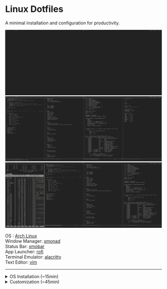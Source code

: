 # Linux Dotfiles

A minimal installation and configuration for productivity.

![screenshot](/img/1.jpg)
![screenshot](/img/2.jpg)
![screenshot](/img/3.jpg)

OS : [Arch Linux](https://archlinux.org/)\
Window Manager: [xmonad](https://xmonad.org/)\
Status Bar: [xmobar](https://hackage.haskell.org/package/xmobar)\
App Launcher: [rofi](https://davatorium.github.io/rofi/)\
Terminal Emulator: [alacritty](https://github.com/alacritty/alacritty)\
Text Editor: [vim](https://www.vim.org/)

---

<details>
<summary>OS Installation (~15min)</summary>
    
1. Go through the Pre-Installation steps
    1. [Acquire an installation image](https://wiki.archlinux.org/title/installation_guide#Acquire_an_installation_image)
    2. [Verify signature](https://wiki.archlinux.org/title/installation_guide#Verify_signature)
    3. [Prepare an installation medium](https://wiki.archlinux.org/title/installation_guide#Prepare_an_installation_medium)
    4. [Boot the live environment](https://wiki.archlinux.org/title/installation_guide#Boot_the_live_environment)
  
2. Use the [archinstall](https://wiki.archlinux.org/title/archinstall) helper
    1. `archinstall`
    2. 
| Field                     | Selection                                                     |
|---------------------------|---------------------------------------------------------------|
| Archinstall Language      | English (100%)                                                |
| Mirrors/Mirror region     | United Kingdom                                                |
| Locales/Keyboard layout   | us                                                            |
| Locales/Locale language   | en_US                                                         |
| Locales/Locale encoding   | UTF-8                                                         |
| Disk configuration        | Use a best-effort default partition layout → *disk* → ext4    |
| Disk encryption           | *Encryption password*                                         |
| Bootloader                | Grub                                                          |
| Swap                      | True                                                          |
| Host name                 | *Host name*                                                   |
| Root password             | *Root password*                                               |
| User account              | *User account*                                                |
| Profile/Type              | Minimal                                                       |
| Audio                     | Pipewire                                                      |
| Kernels                   | linux                                                         |
| Additional Packages       | git                                                           |
| Network configuration     | Use NetworkManager                                            |
| Timezone                  | Europe/London                                                 |
| Automatic time sync (NTP) | True                                                          |
| Optional Repositories     | multilib                                                      |
    
3. `reboot` 
4. Enter the BIOS, boot the chosen harddrive, and login.

</details>

<details>
<summary>Customization (~45min)</summary>
<br>
    
1. Clone this repo
```
git clone https://github.com/callumr00/dotfiles.git ~/.dotfiles
```
2. Run the install script

The installation script installs packages using <a href="https://wiki.archlinux.org/title/pacman">pacman</a>, the Arch Linux package manager; it won't work out-of-the-box for other distros. Symlinks are then created for config files.

```
~/.dotfiles/install.sh
```
3. `reboot`
4. Login and enter the desktop environment with `startx`
</details>
